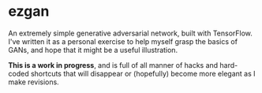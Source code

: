 # ezgan
An extremely simple generative adversarial network, built with TensorFlow. I've written it as a personal exercise to help myself grasp the basics of GANs, and hope that it might be a useful illustration.

**This is a work in progress**, and is full of all manner of hacks and hard-coded shortcuts that will disappear or (hopefully) become more elegant as I make revisions.
